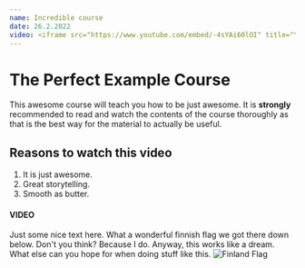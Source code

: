 ```yaml
---
name: Incredible course
date: 26.2.2022
video: <iframe src="https://www.youtube.com/embed/-4sYAi60lOI" title="YouTube video player" frameborder="0" allow="accelerometer; clipboard-write; encrypted-media; gyroscope; picture-in-picture" allowfullscreen></iframe>
---
```

# The Perfect Example Course
This awesome course will teach you how to be just awesome. It is **strongly** recommended
to read and watch the contents of the course thoroughly as that is the best way for
the material to actually be useful.

## Reasons to watch this video
1. It is just awesome.
1. Great storytelling.
1. Smooth as butter.

#### VIDEO

Just some nice text here. What a wonderful finnish flag we got there down below.
Don't you think? Because I do. Anyway, this works like a dream. What else can you hope for when
doing stuff like this.
![Finland Flag](/finland.jpg)
